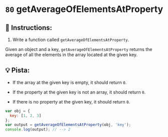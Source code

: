 # `80` getAverageOfElementsAtProperty

## 📝 Instructions:

1. Write a function called `getAverageOfElementsAtProperty`.

Given an object and a key, `getAverageOfElementsAtProperty` returns the average of all the elements in the array located at the given key. 

## :bulb: Pista:

* If the array at the given key is empty, it should return `0`.

* If the property at the given key is not an array, it should return `0`.

* If there is no property at the given key, it should return `0`.

```js
var obj = {
  key: [1, 2, 3]
};
var output = getAverageOfElementsAtProperty(obj, 'key');
console.log(output); // --> 2
```